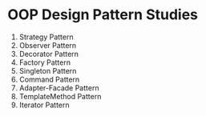 # OOP Design Pattern Studies<br>
1. Strategy Pattern<br>
2. Observer Pattern<br>
3. Decorator Pattern<br>
4. Factory Pattern<br>
5. Singleton Pattern<br>
6. Command Pattern<br>
7. Adapter-Facade Pattern<br>
8. TemplateMethod Pattern<br>
9. Iterator Pattern<br>
